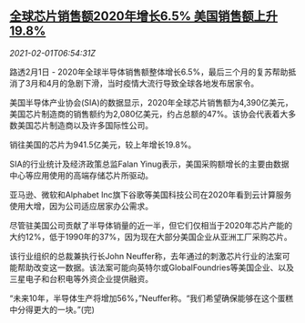 <!--1612164198000-->
[全球芯片销售额2020年增长6.5% 美国销售额上升19.8%](https://cn.reuters.com/article/global-chips-sale-growth-0201-mon-idCNKBS2A11IA)
------

<div><i>2021-02-01T06:54:31Z</i></div><p>路透2月1日 - 2020年全球半导体销售额整体增长6.5%，最后三个月的复苏帮助抵消了3月和4月的急剧下滑，当时疫情大流行导致全球各地发布居家令。</p><p>美国半导体产业协会(SIA)的数据显示，2020年全球芯片销售额为4,390亿美元，美国芯片制造商的销售额约为2,080亿美元，约占总额的47%。该协会代表着大多数美国芯片制造商以及许多国际性公司。</p><p>销往美国的芯片为941.5亿美元，较上年增长19.8%。</p><p>SIA的行业统计及经济政策总监Falan Yinug表示，美国采购额增长的主要由数据中心等应用使用的高端存储芯片所驱动。</p><p>亚马逊、微软和Alphabet Inc旗下谷歌等美国科技公司在2020年看到云计算服务使用大增，因为公司适应居家办公需求。</p><p>尽管驻美国公司贡献了半导体销量的近一半，但它们仅相当于2020年芯片产能的大约12%，低于1990年的37%，因为现在大部分美国企业从亚洲工厂采购芯片。</p><p>该行业组织的总裁兼执行长John Neuffer称，去年通过的刺激芯片行业的法案可能帮助改变这一数据。该法案可能向英特尔或GlobalFoundries等美国企业、以及三星电子和台积电等外资企业提供融资。</p><p>“未来10年，半导体生产将增加56%，”Neuffer称。“我们希望确保能够在这个蛋糕中分得更大的一块。”(完)</p>
